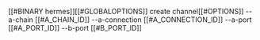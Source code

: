 [[#BINARY hermes]][[#GLOBALOPTIONS]] create channel[[#OPTIONS]] --a-chain [[#A_CHAIN_ID]] --a-connection [[#A_CONNECTION_ID]] --a-port [[#A_PORT_ID]] --b-port [[#B_PORT_ID]]
